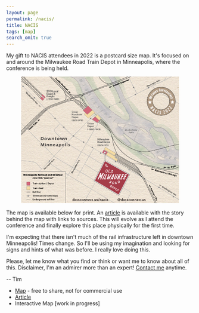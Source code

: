 ```yaml
---
layout: page
permalink: /nacis/
title: NACIS
tags: [map]
search_omit: true
---
```


<p>My gift to NACIS attendees in 2022 is a postcard size map.  It's focused on and around the Milwaukee Road Train Depot in Minneapolis, where the conference is being held.
</p>

<figure class="half">
    <a href="/files/NacisDepot.png"><img src="/files/NacisDepot.png"></a>
    <figcaption></figcaption>
</figure>

<p>The map is available below for print.  An <a href='/articles/footsteps/'>article</a> is available with the story behind the map with links to sources.  This will evolve as I attend the conference and finally explore this place physically for the first time.
</p>

<p>I'm expecting that there isn't much of the rail infrastructure left in downtown Minneapolis! Times change.  So I'll be using my imagination and looking for signs and hints of what was before.  I really love doing this.

Please, let me know what you find or think or want me to know about all of this.  Disclaimer, I'm an admirer more than an expert! <a href='/'>Contact me</a> anytime.

<p>-- Tim</p>

<ul>
<li><a href='/files/NacisDepot.pdf'>Map</a> - free to share, not for commercial use</li>
<li><a href='/articles/footsteps/'>Article</a></li>
<li>Interactive Map [work in progress] </a></li>
</ul>
